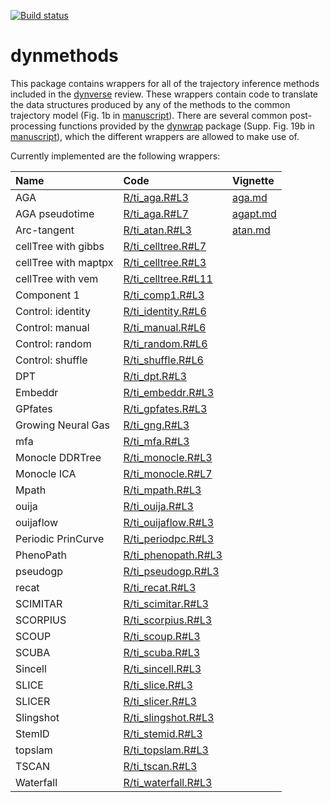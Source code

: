 
<!-- README.md is generated from README.Rmd. Please edit that file -->
[![Build status](https://travis-ci.org/dynverse/dynmethods.svg?branch=master)](https://travis-ci.org/dynverse/dynmethods)

dynmethods
==========

This package contains wrappers for all of the trajectory inference methods included in the [dynverse](https://www.github.com/dynverse/dynverse) review. These wrappers contain code to translate the data structures produced by any of the methods to the common trajectory model (Fig. 1b in [manuscript](https://www.biorxiv.org/content/early/2018/03/05/276907)). There are several common post-processing functions provided by the [dynwrap](https://www.github.com/dynverse/dynwrap) package (Supp. Fig. 19b in [manuscript](https://www.biorxiv.org/content/early/2018/03/05/276907)), which the different wrappers are allowed to make use of.

Currently implemented are the following wrappers:

| Name                 | Code                                                                                            | Vignette                                                                         |
|:---------------------|:------------------------------------------------------------------------------------------------|:---------------------------------------------------------------------------------|
| AGA                  | [R/ti\_aga.R\#L3](https://github.com/dynverse/dynmethods/blob/master/R/ti_aga.R#L3)             | [aga.md](https://github.com/dynverse/dynmethods/blob/master/inst/doc/aga.md)     |
| AGA pseudotime       | [R/ti\_aga.R\#L7](https://github.com/dynverse/dynmethods/blob/master/R/ti_aga.R#L7)             | [agapt.md](https://github.com/dynverse/dynmethods/blob/master/inst/doc/agapt.md) |
| Arc-tangent          | [R/ti\_atan.R\#L3](https://github.com/dynverse/dynmethods/blob/master/R/ti_atan.R#L3)           | [atan.md](https://github.com/dynverse/dynmethods/blob/master/inst/doc/atan.md)   |
| cellTree with gibbs  | [R/ti\_celltree.R\#L7](https://github.com/dynverse/dynmethods/blob/master/R/ti_celltree.R#L7)   |                                                                                  |
| cellTree with maptpx | [R/ti\_celltree.R\#L3](https://github.com/dynverse/dynmethods/blob/master/R/ti_celltree.R#L3)   |                                                                                  |
| cellTree with vem    | [R/ti\_celltree.R\#L11](https://github.com/dynverse/dynmethods/blob/master/R/ti_celltree.R#L11) |                                                                                  |
| Component 1          | [R/ti\_comp1.R\#L3](https://github.com/dynverse/dynmethods/blob/master/R/ti_comp1.R#L3)         |                                                                                  |
| Control: identity    | [R/ti\_identity.R\#L6](https://github.com/dynverse/dynmethods/blob/master/R/ti_identity.R#L6)   |                                                                                  |
| Control: manual      | [R/ti\_manual.R\#L6](https://github.com/dynverse/dynmethods/blob/master/R/ti_manual.R#L6)       |                                                                                  |
| Control: random      | [R/ti\_random.R\#L6](https://github.com/dynverse/dynmethods/blob/master/R/ti_random.R#L6)       |                                                                                  |
| Control: shuffle     | [R/ti\_shuffle.R\#L6](https://github.com/dynverse/dynmethods/blob/master/R/ti_shuffle.R#L6)     |                                                                                  |
| DPT                  | [R/ti\_dpt.R\#L3](https://github.com/dynverse/dynmethods/blob/master/R/ti_dpt.R#L3)             |                                                                                  |
| Embeddr              | [R/ti\_embeddr.R\#L3](https://github.com/dynverse/dynmethods/blob/master/R/ti_embeddr.R#L3)     |                                                                                  |
| GPfates              | [R/ti\_gpfates.R\#L3](https://github.com/dynverse/dynmethods/blob/master/R/ti_gpfates.R#L3)     |                                                                                  |
| Growing Neural Gas   | [R/ti\_gng.R\#L3](https://github.com/dynverse/dynmethods/blob/master/R/ti_gng.R#L3)             |                                                                                  |
| mfa                  | [R/ti\_mfa.R\#L3](https://github.com/dynverse/dynmethods/blob/master/R/ti_mfa.R#L3)             |                                                                                  |
| Monocle DDRTree      | [R/ti\_monocle.R\#L3](https://github.com/dynverse/dynmethods/blob/master/R/ti_monocle.R#L3)     |                                                                                  |
| Monocle ICA          | [R/ti\_monocle.R\#L7](https://github.com/dynverse/dynmethods/blob/master/R/ti_monocle.R#L7)     |                                                                                  |
| Mpath                | [R/ti\_mpath.R\#L3](https://github.com/dynverse/dynmethods/blob/master/R/ti_mpath.R#L3)         |                                                                                  |
| ouija                | [R/ti\_ouija.R\#L3](https://github.com/dynverse/dynmethods/blob/master/R/ti_ouija.R#L3)         |                                                                                  |
| ouijaflow            | [R/ti\_ouijaflow.R\#L3](https://github.com/dynverse/dynmethods/blob/master/R/ti_ouijaflow.R#L3) |                                                                                  |
| Periodic PrinCurve   | [R/ti\_periodpc.R\#L3](https://github.com/dynverse/dynmethods/blob/master/R/ti_periodpc.R#L3)   |                                                                                  |
| PhenoPath            | [R/ti\_phenopath.R\#L3](https://github.com/dynverse/dynmethods/blob/master/R/ti_phenopath.R#L3) |                                                                                  |
| pseudogp             | [R/ti\_pseudogp.R\#L3](https://github.com/dynverse/dynmethods/blob/master/R/ti_pseudogp.R#L3)   |                                                                                  |
| recat                | [R/ti\_recat.R\#L3](https://github.com/dynverse/dynmethods/blob/master/R/ti_recat.R#L3)         |                                                                                  |
| SCIMITAR             | [R/ti\_scimitar.R\#L3](https://github.com/dynverse/dynmethods/blob/master/R/ti_scimitar.R#L3)   |                                                                                  |
| SCORPIUS             | [R/ti\_scorpius.R\#L3](https://github.com/dynverse/dynmethods/blob/master/R/ti_scorpius.R#L3)   |                                                                                  |
| SCOUP                | [R/ti\_scoup.R\#L3](https://github.com/dynverse/dynmethods/blob/master/R/ti_scoup.R#L3)         |                                                                                  |
| SCUBA                | [R/ti\_scuba.R\#L3](https://github.com/dynverse/dynmethods/blob/master/R/ti_scuba.R#L3)         |                                                                                  |
| Sincell              | [R/ti\_sincell.R\#L3](https://github.com/dynverse/dynmethods/blob/master/R/ti_sincell.R#L3)     |                                                                                  |
| SLICE                | [R/ti\_slice.R\#L3](https://github.com/dynverse/dynmethods/blob/master/R/ti_slice.R#L3)         |                                                                                  |
| SLICER               | [R/ti\_slicer.R\#L3](https://github.com/dynverse/dynmethods/blob/master/R/ti_slicer.R#L3)       |                                                                                  |
| Slingshot            | [R/ti\_slingshot.R\#L3](https://github.com/dynverse/dynmethods/blob/master/R/ti_slingshot.R#L3) |                                                                                  |
| StemID               | [R/ti\_stemid.R\#L3](https://github.com/dynverse/dynmethods/blob/master/R/ti_stemid.R#L3)       |                                                                                  |
| topslam              | [R/ti\_topslam.R\#L3](https://github.com/dynverse/dynmethods/blob/master/R/ti_topslam.R#L3)     |                                                                                  |
| TSCAN                | [R/ti\_tscan.R\#L3](https://github.com/dynverse/dynmethods/blob/master/R/ti_tscan.R#L3)         |                                                                                  |
| Waterfall            | [R/ti\_waterfall.R\#L3](https://github.com/dynverse/dynmethods/blob/master/R/ti_waterfall.R#L3) |                                                                                  |

